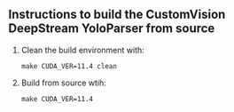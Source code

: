 ## Instructions to build the CustomVision DeepStream YoloParser from source
1. Clean the build environment with:
    ``` 
    make CUDA_VER=11.4 clean 
    ```
2. Build from source wtih:
    ``` 
    make CUDA_VER=11.4 
    ```
